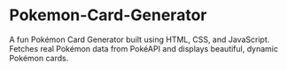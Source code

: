 # Pokemon-Card-Generator
A fun Pokémon Card Generator built using HTML, CSS, and JavaScript. Fetches real Pokémon data from PokéAPI and displays beautiful, dynamic Pokémon cards.
